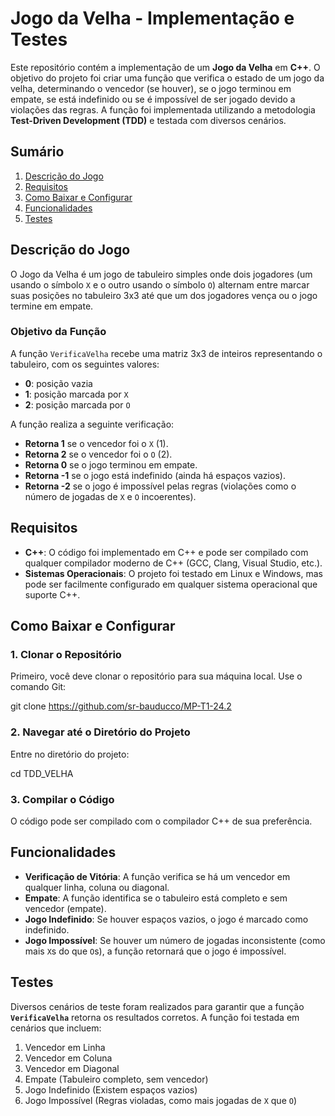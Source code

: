 # Jogo da Velha - Implementação e Testes

Este repositório contém a implementação de um **Jogo da Velha** em **C++**. O objetivo do projeto foi criar uma função que verifica o estado de um jogo da velha, determinando o vencedor (se houver), se o jogo terminou em empate, se está indefinido ou se é impossível de ser jogado devido a violações das regras. A função foi implementada utilizando a metodologia **Test-Driven Development (TDD)** e testada com diversos cenários.

## Sumário

1. [Descrição do Jogo](#descrição-do-jogo)
2. [Requisitos](#requisitos)
3. [Como Baixar e Configurar](#como-baixar-e-configurar)
4. [Funcionalidades](#funcionalidades)
5. [Testes](#testes)


## Descrição do Jogo

O Jogo da Velha é um jogo de tabuleiro simples onde dois jogadores (um usando o símbolo `X` e o outro usando o símbolo `O`) alternam entre marcar suas posições no tabuleiro 3x3 até que um dos jogadores vença ou o jogo termine em empate.

### Objetivo da Função

A função `VerificaVelha` recebe uma matriz 3x3 de inteiros representando o tabuleiro, com os seguintes valores:

- **0**: posição vazia
- **1**: posição marcada por `X`
- **2**: posição marcada por `O`

A função realiza a seguinte verificação:

- **Retorna 1** se o vencedor foi o `X` (1).
- **Retorna 2** se o vencedor foi o `O` (2).
- **Retorna 0** se o jogo terminou em empate.
- **Retorna -1** se o jogo está indefinido (ainda há espaços vazios).
- **Retorna -2** se o jogo é impossível pelas regras (violações como o número de jogadas de `X` e `O` incoerentes).

## Requisitos

- **C++**: O código foi implementado em C++ e pode ser compilado com qualquer compilador moderno de C++ (GCC, Clang, Visual Studio, etc.).
- **Sistemas Operacionais**: O projeto foi testado em Linux e Windows, mas pode ser facilmente configurado em qualquer sistema operacional que suporte C++.

## Como Baixar e Configurar

### 1. Clonar o Repositório

Primeiro, você deve clonar o repositório para sua máquina local. Use o comando Git:

git clone https://github.com/sr-bauducco/MP-T1-24.2

### 2. Navegar até o Diretório do Projeto

Entre no diretório do projeto:

cd TDD_VELHA

### 3. Compilar o Código

O código pode ser compilado com o compilador C++ de sua preferência.

## Funcionalidades

- **Verificação de Vitória**: A função verifica se há um vencedor em qualquer linha, coluna ou diagonal.
- **Empate**: A função identifica se o tabuleiro está completo e sem vencedor (empate).
- **Jogo Indefinido**: Se houver espaços vazios, o jogo é marcado como indefinido.
- **Jogo Impossível**: Se houver um número de jogadas inconsistente (como mais `X`s do que `O`s), a função retornará que o jogo é impossível.

## Testes

Diversos cenários de teste foram realizados para garantir que a função **`VerificaVelha`** retorna os resultados corretos. A função foi testada em cenários que incluem:

1. Vencedor em Linha
2. Vencedor em Coluna
3. Vencedor em Diagonal
4. Empate (Tabuleiro completo, sem vencedor)
5. Jogo Indefinido (Existem espaços vazios)
6. Jogo Impossível (Regras violadas, como mais jogadas de `X` que `O`)





